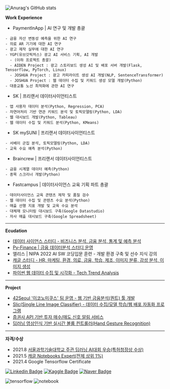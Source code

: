 ![Anurag's GitHub stats](https://github-readme-stats.vercel.app/api?username=sw-song&show_icons=true&theme=merko)

**Work Experience**


- PaymentInApp | AI 연구 및 개발 총괄
```
- 금융 자산 변동성 예측을 위한 AI 연구
- 의료 AR 기기에 대한 AI 연구
- 광고 제작 실무에 대한 AI 연구
- YGP(유브갓픽처스) 광고 AI 서비스 기획, AI 개발
  - (이하 프로젝트 총괄)
  - AIDEN Project : 광고 스토리보드 생성 AI 및 배포 서버 개발(Flask, Tensorflow, PyTorch, Linux)
  - JOSHUA Project : 광고 카피라이트 생성 AI 개발(NLP, SentenceTransformer)
  - JOSHUA Project : 웹 데이터 수집 및 키워드 생성 모델 개발(Python)
- 대중교통 노선 최적화에 관한 AI 연구
```

- SK | 프리랜서 데이터사이언티스트
```
- 앱 사용자 데이터 분석(Python, Regression, PCA)
- 자연어처리 기반 연관 키워드 분석 및 토픽모델링(Python, LDA)
- 웹 대시보드 개발(Python, Tableau)
- 웹 데이터 수집 및 키워드 분석(Python, KMeans)
```

- SK mySUNI | 프리랜서 데이터사이언티스트
```
- 서베이 군집 분석, 토픽모델링(Python, LDA)
- 교육 수요 예측 분석(Python)
```

- Braincrew | 프리랜서 데이터사이언티스트
```
- 금융 시계열 데이터 예측(Python)
- 종목 스크리너 개발(Python)
```

- Fastcampus | 데이터사이언스 교육 기획 파트 총괄
```
- 데이터사이언스 교육 콘텐츠 제작 및 품질 검수
- 웹 데이터 수집 및 콘텐츠 수요 분석(Python)
- 매출 선행 지표 개발 및 교육 수요 분석
- 대체재 모니터링 대시보드 구축(Google Datastudio)
- 자사 매출 대시보드 구축(Google Spreadsheet)
```
---
**Ecudation**
- [데이터 사이언스 스터디 - 비즈니스 분석, 금융 분석, 통계 및 예측 분석](https://github.com/sw-song/ds-study)
- [Py-Finance | 금융 데이터분석 스터디 운영](https://github.com/sw-song/py_finance)
- 엘리스 | NIPA 2022 AI SW 코딩입문 훈련 - 개발 환경 구축 및 선수 지식 강의
- [캐글 스터디 - HR, 마케팅, 환경, 의료, 금융, 학습, 제조, 이미지 분류, 감성 분석, 이미지 생성](https://github.com/sw-song/kaggle-study)
- [파이썬 웹 데이터 수집 및 시각화 - Tech Trend Analysis](https://github.com/sw-song/Tech-Trends-2020)

---
**Project**
- [42Seoul '이코노미쿠스' 팀 운영 - 웹 기반 금융분석(퀀트) 툴 개발](https://github.com/economicus)
- [Slic(Single Line Image Classifier) - 데이터 수집/모델 학습/웹 배포 자동화 프로그램](https://github.com/sw-song/Slic)
- [증권사 API 기반 투자 매수/매도 신호 알림 서비스](https://github.com/sw-song/kiwoom)
- [딥러닝 영상인식 기반 실시간 볼륨 컨트롤러(Hand Gesture Recognition)](https://github.com/sw-song/RealTime_Gesture_VolumeControl)

---
**자격/수상**
- 2021.8 [서울과학기술대학교 주관 딥러닝 AI대회 우승(특허청장상 수상)](https://github.com/sw-song/GAN_Project)
- 2021.5 [캐글 Notebooks Expert(전체 상위 1%)](https://www.kaggle.com/songseungwon)
- 2021.4 Google Tensorflow Certificate

[![Linkedin Badge](https://img.shields.io/badge/-LinkedIn-007DC1?style=rounde&logo=Linkedin&link=https://www.linkedin.com/in/seungwonsong/)](https://www.linkedin.com/in/seungwonsong/)
[![Kaggle Badge](https://img.shields.io/badge/-Kaggle-20BEFF?style=round&logo=Keras&logoColor=white&link=https://www.kaggle.com/songseungwon)](https://www.kaggle.com/songseungwon)
[![Naver Badge](https://img.shields.io/badge/-Naver-03C75A?style=round&logo=naver&link=https://blog.naver.com/sw930601)](https://blog.naver.com/sw930601)


![tensorflow](https://api.accredible.com/v1/frontend/credential_website_embed_image/badge/32041855)
![notebook](https://road-to-kaggle-grandmaster.vercel.app/api/badges/songseungwon/notebook)
